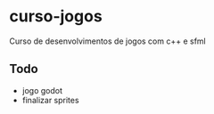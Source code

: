 # curso-jogos
Curso de desenvolvimentos de jogos com c++ e sfml


## Todo
- jogo godot
- finalizar sprites
